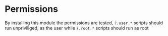 # Permissions

By installing this module the permissions are tested, `?.user.*` scripts should
run unpriviliged, as the user while `?.root.*` scripts should run as root
